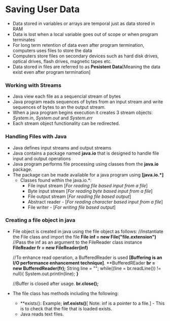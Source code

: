 # Saving User Data
- Data stored in variables or arrays are temporal just as data stored in RAM
- Data is lost when a local variable goes out of scope or when program terminates
- For long term retention of data even after program termination, computers uses files to store the data
- Computers store files on secondary devices such as hard disk drives, optical drives, flash drives, magnetic tapes etc.
- Data stored in files are referred to as **Pesistent Data**[Meaning the data exist even after program termination]
    
### Working with Streams
- Java view each file as a sequencial stream of bytes
- Java program reads sequences of bytes from an input stream and write sequences of bytes to an the output stream.
- When a java program begins execution it creates 3 stream objects: *System.in*, *System.out* and *System.err*
- Each stream object functionality can be redirected.

### Handling Files with Java
- Java defines input streams and output streams
- Java contains a package named **java.io** that is designed to handle file input and output operations
- Java program performs file processing using classes from the **java.io** package.
- The package can be made available for a java program using **[java.io.*]**
    - Classes found within the java.io.*:
        - File input stream [*For reading file based input from a file*]
        - Byte input stream [*For reading byte based input from a file*]
        - File output stream [*For reading file based output*]
        - Abstract reader - [*For reading character based input from a file*]
        - File writer - [*For writing file based output*]

### Creating a file object in java
- File object is created in java using the file object as follows:
    //Instantiate the File class and import the file
    **File inf = new File("file.extension")**
    //Pass the inf as an argument to the FileReader class instance
    **FileReader fr = new FileReader(inf)**

    //To enhance read operation, a BufferedReader is used **[Buffering is an I/O performance enhancement technique]**.
    **BufferedREader **br = new BufferedReader(fr);**
        String line = "";
        while((line = br.readLine()) != null){
        System.out.println(line);
    **}**

    //Buffer is closed after usage.
    **br.close();**

- The file class has methods including the following: 
    - **exists(): Example; **inf.exists()**[ Note: inf is a pointer to a file.] - This is to check that the file that is loaded exists.
    - Java reads text files.